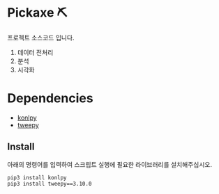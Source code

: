 # Pickaxe ⛏

프로젝트 소스코드 입니다.

1. 데이터 전처리
2. 분석
3. 시각화

# Dependencies
* [konlpy](https://konlpy.org/en/latest)
* [tweepy](https://www.tweepy.org)

## Install
아래의 명령어를 입력하여 스크립트 실행에 필요한 라이브러리를 설치해주십시오.
```
pip3 install konlpy
pip3 install tweepy==3.10.0
```
